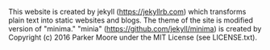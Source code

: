 This website is created by jekyll (https://jekyllrb.com) which transforms plain text into static websites and blogs.
The theme of the site is modified version of "minima."
"minia" (https://github.com/jekyll/minima) is created by Copyright (c) 2016 Parker Moore under the MIT License (see LICENSE.txt).
